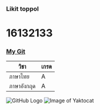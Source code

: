### Likit toppol

# 16132133
### [My Git](http://github.com)

 วิชา | เกรด
 ------------ | -------------
 ภาษาไทย | A
 ภาษาอังกฤด | A
 

![GitHub Logo](/imeges/Cat.png)
![Image of Yaktocat](https://www.yespetshop.com/private_folder/kitten-1.jpg)
